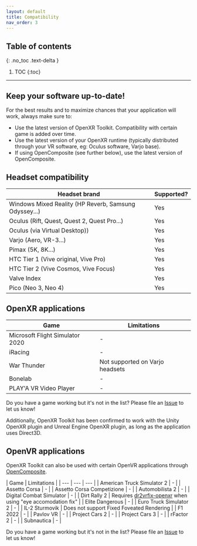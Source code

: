 ```yaml
---
layout: default
title: Compatibility
nav_order: 3
---
```


## Table of contents
{: .no_toc .text-delta }

1. TOC
{:toc}

---

## Keep your software up-to-date!

For the best results and to maximize chances that your application will work, always make sure to:

- Use the latest version of OpenXR Toolkit. Compatibility with certain game is added over time.
- Use the latest version of your OpenXR runtime (typically distributed through your VR software, eg: Oculus software, Varjo base).
- If using OpenComposite (see further below), use the latest version of OpenComposite.

## Headset compatibility

| Headset brand | Supported? |
| --- | --- |
| Windows Mixed Reality (HP Reverb, Samsung Odyssey...) | Yes |
| Oculus (Rift, Quest, Quest 2, Quest Pro...) | Yes |
| Oculus (via Virtual Desktop)) | Yes |
| Varjo (Aero, VR-3...) | Yes |
| Pimax (5K, 8K...) | Yes |
| HTC Tier 1 (Vive original, Vive Pro) | Yes |
| HTC Tier 2 (Vive Cosmos, Vive Focus) | Yes |
| Valve Index | Yes |
| Pico (Neo 3, Neo 4) | Yes |

## OpenXR applications

| Game | Limitations |
| --- | --- |
| Microsoft Flight Simulator 2020 | - |
| iRacing | - |
| War Thunder | Not supported on Varjo headsets |
| Bonelab | - |
| PLAY'A VR Video Player | - |

Do you have a game working but it's not in the list? Please file an [Issue](https://github.com/mbucchia/OpenXR-Toolkit/issues) to let us know!

Additionally, OpenXR Toolkit has been confirmed to work with the Unity OpenXR plugin and Unreal Engine OpenXR plugin, as long as the application uses Direct3D.

## OpenVR applications

OpenXR Toolkit can also be used with certain OpenVR applications through [OpenComposite](opencomposite).

| Game | Limitations |
| --- | --- | --- |
| American Truck Simulator 2 | - |
| Assetto Corsa | - |
| Assetto Corsa Competizione | - |
| Automobilista 2 | - |
| Digital Combat Simulator | - |
| Dirt Rally 2 | Requires [dr2vrfix-openxr](https://github.com/mbucchia/dr2vrfix-openxr) when using "eye accomodation fix" |
| Elite Dangerous | - |
| Euro Truck Simulator 2 | - |
| IL-2 Sturmovik | Does not support Fixed Foveated Rendering |
| F1 2022 | - |
| Pavlov VR | - |
| Project Cars 2 | - |
| Project Cars 3 | - |
| rFactor 2 | - |
| Subnautica | - |

Do you have a game working but it's not in the list? Please file an [Issue](https://github.com/mbucchia/OpenXR-Toolkit/issues) to let us know!
